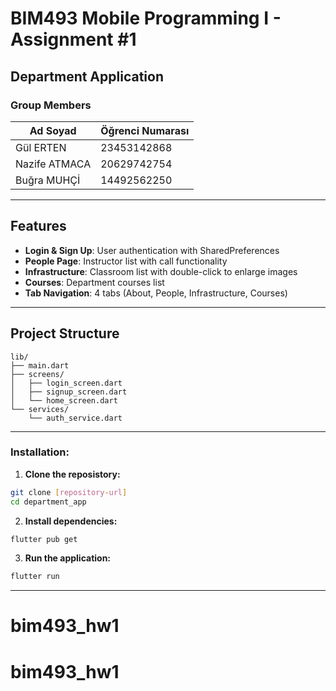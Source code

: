 
# BIM493 Mobile Programming I - Assignment #1
## Department Application

### Group Members

| Ad Soyad      | Öğrenci Numarası |
|---------------|------------------|
| Gül ERTEN     | 23453142868      |
| Nazife ATMACA | 20629742754      |
| Buğra MUHÇİ   | 14492562250      |


---

## Features

- **Login & Sign Up**: User authentication with SharedPreferences
- **People Page**: Instructor list with call functionality
- **Infrastructure**: Classroom list with double-click to enlarge images
- **Courses**: Department courses list
- **Tab Navigation**: 4 tabs (About, People, Infrastructure, Courses)

---
##  Project Structure
```
lib/
├── main.dart
├── screens/
│   ├── login_screen.dart
│   ├── signup_screen.dart
│   └── home_screen.dart
└── services/
    └── auth_service.dart
```

---

### Installation:

1. **Clone the reposistory:**
```bash
git clone [repository-url]
cd department_app
```

2. **Install dependencies:**
```bash
flutter pub get
```

3. **Run the application:**
```bash
flutter run
```
---


# bim493_hw1
# bim493_hw1

